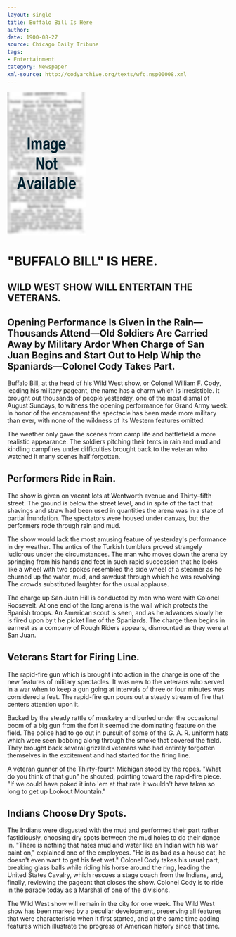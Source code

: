 ```yaml
---
layout: single
title: Buffalo Bill Is Here
author: 
date: 1900-08-27
source: Chicago Daily Tribune
tags:
- Entertainment
category: Newspaper
xml-source: http://codyarchive.org/texts/wfc.nsp00008.xml
---
```

![Image not available](/figures/default_document.png "Image not available")

# "BUFFALO BILL" IS HERE.

## WILD WEST SHOW WILL ENTERTAIN THE VETERANS.

## Opening Performance Is Given in the Rain—Thousands Attend—Old Soldiers Are Carried Away by Military Ardor When Charge of San Juan Begins and Start Out to Help Whip the Spaniards—Colonel Cody Takes Part.

Buffalo Bill, at the head of his Wild West show, or Colonel William F. Cody, leading his military pageant, the name has a charm which is irresistible. It brought out thousands of people yesterday, one of the most dismal of August Sundays, to witness the opening performance for Grand Army week. In honor of the encampment the spectacle has been made more military than ever, with none of the wildness of its Western features omitted.

The weather only gave the scenes from camp life and battlefield a more realistic appearance. The soldiers pitching their tents in rain and mud and kindling campfires under difficulties brought back to the veteran who watched it many scenes half forgotten.

## Performers Ride in Rain.

The show is given on vacant lots at Wentworth avenue and Thirty–fifth street. The ground is below the street level, and in spite of the fact that shavings and straw had been used in quantities the arena was in a state of partial inundation. The spectators were housed under canvas, but the performers rode through rain and mud.

The show would lack the most amusing feature of yesterday's performance in dry weather. The antics of the Turkish tumblers proved strangely ludicrous under the circumstances. The man who moves down the arena by springing from his hands and feet in such rapid succession that he looks like a wheel with two spokes resembled the side wheel of a steamer as he churned up the water, mud, and sawdust through which he was revolving. The crowds substituted laughter for the usual applause.

The charge up San Juan Hill is conducted by men who were with Colonel Roosevelt. At one end of the long arena is the wall which protects the Spanish troops. An American scout is seen, and as he advances slowly he is fired upon by t he picket line of the Spaniards. The charge then begins in earnest as a company of Rough Riders appears, dismounted as they were at San Juan.

## Veterans Start for Firing Line.

The rapid-fire gun which is brought into action in the charge is one of the new features of military spectacles. It was new to the veterans who served in a war when to keep a gun going at intervals of three or four minutes was considered a feat. The rapid-fire gun pours out a steady stream of fire that centers attention upon it.

Backed by the steady rattle of musketry and burled under the occasional boom of a big gun from the fort it seemed the dominating feature on the field. The police had to go out in pursuit of some of the G. A. R. uniform hats which were seen bobbing along through the smoke that covered the field. They brought back several grizzled veterans who had entirely forgotten themselves in the excitement and had started for the firing line.

A veteran gunner of the Thirty-fourth Michigan stood by the ropes. "What do you think of that gun" he shouted, pointing toward the rapid-fire piece. "If we could have poked it into 'em at that rate it wouldn't have taken so long to get up Lookout Mountain."

## Indians Choose Dry Spots.

The Indians were disgusted with the mud and performed their part rather fastidiously, choosing dry spots between the mud holes to do their dance in. "There is nothing that hates mud and water like an Indian with his war paint on," explained one of the employees. "He is as bad as a house cat, he doesn't even want to get his feet wet."
Colonel Cody takes his usual part, breaking glass balls while riding his horse around the ring, leading the United States Cavalry, which rescues a stage coach from the Indians, and, finally, reviewing the pageant that closes the show. Colonel Cody is to ride in the parade today as a Marshal of one of the divisions.

The Wild West show will remain in the city for one week. The Wild West show has been marked by a peculiar development, preserving all features that were characteristic when it first started, and at the same time adding features which illustrate the progress of American history since that time.